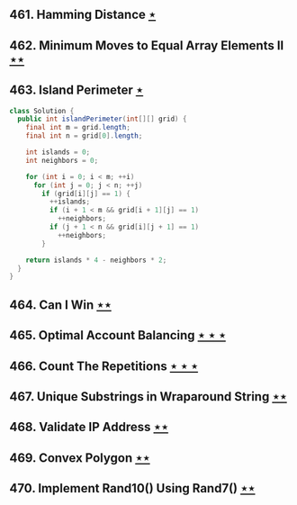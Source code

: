 ## 461. Hamming Distance [$\star$](https://leetcode.com/problems/hamming-distance)

## 462. Minimum Moves to Equal Array Elements II [$\star\star$](https://leetcode.com/problems/minimum-moves-to-equal-array-elements-ii)

## 463. Island Perimeter [$\star$](https://leetcode.com/problems/island-perimeter)

```java
class Solution {
  public int islandPerimeter(int[][] grid) {
    final int m = grid.length;
    final int n = grid[0].length;

    int islands = 0;
    int neighbors = 0;

    for (int i = 0; i < m; ++i)
      for (int j = 0; j < n; ++j)
        if (grid[i][j] == 1) {
          ++islands;
          if (i + 1 < m && grid[i + 1][j] == 1)
            ++neighbors;
          if (j + 1 < n && grid[i][j + 1] == 1)
            ++neighbors;
        }

    return islands * 4 - neighbors * 2;
  }
}
```

## 464. Can I Win [$\star\star$](https://leetcode.com/problems/can-i-win)

## 465. Optimal Account Balancing [$\star\star\star$](https://leetcode.com/problems/optimal-account-balancing)

## 466. Count The Repetitions [$\star\star\star$](https://leetcode.com/problems/count-the-repetitions)

## 467. Unique Substrings in Wraparound String [$\star\star$](https://leetcode.com/problems/unique-substrings-in-wraparound-string)

## 468. Validate IP Address [$\star\star$](https://leetcode.com/problems/validate-ip-address)

## 469. Convex Polygon [$\star\star$](https://leetcode.com/problems/convex-polygon)

## 470. Implement Rand10() Using Rand7() [$\star\star$](https://leetcode.com/problems/implement-rand10-using-rand7)
